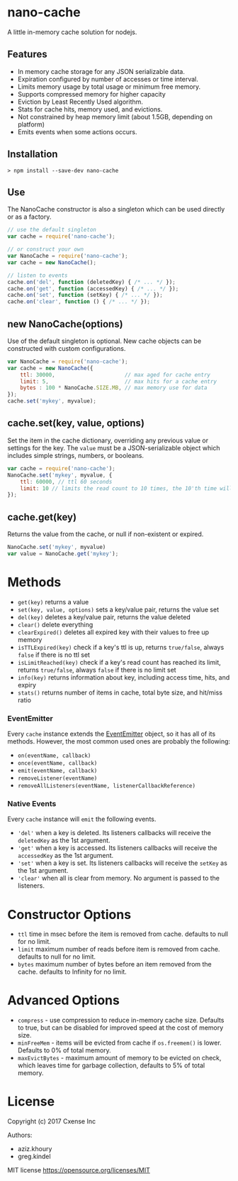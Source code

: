 # nano-cache
A little in-memory cache solution for nodejs.

##  Features
* In memory cache storage for any JSON serializable data.
* Expiration configured  by number of accesses or time interval.
* Limits memory usage by total usage or minimum free memory.
* Supports compressed memory for higher capacity
* Eviction by Least Recently Used algorithm.
* Stats for cache hits, memory used, and evictions.
* Not constrained by heap memory limit (about 1.5GB, depending on platform)
* Emits events when some actions occurs.

##  Installation
```
> npm install --save-dev nano-cache
```

## Use

The NanoCache constructor is also a singleton which can be used directly or as a factory.
```javascript
// use the default singleton
var cache = require('nano-cache');

// or construct your own
var NanoCache = require('nano-cache');
var cache = new NanoCache();

// listen to events
cache.on('del', function (deletedKey) { /* ... */ });
cache.on('get', function (accessedKey) { /* ... */ });
cache.on('set', function (setKey) { /* ... */ });
cache.on('clear', function () { /* ... */ });
```


## new NanoCache(options)
Use of the default singleton is optional. New cache objects can be constructed with custom configurations.
```javascript
var NanoCache = require('nano-cache');
var cache = new NanoCache({
    ttl: 30000,                      // max aged for cache entry
    limit: 5,                        // max hits for a cache entry
    bytes : 100 * NanoCache.SIZE.MB, // max memory use for data
});
cache.set('mykey', myvalue);
```

## cache.set(key, value, options)
Set the item in the cache dictionary, overriding any previous value or settings for the key.
The `value` must be a JSON-serializable object which includes simple strings, numbers, or booleans.
```javascript
var cache = require('nano-cache');
NanoCache.set('mykey', myvalue, {
    ttl: 60000, // ttl 60 seconds
    limit: 10 // limits the read count to 10 times, the 10'th time will expire the cache
});
```

## cache.get(key)
Returns the value from the cache, or null if non-existent or expired.
```javascript
NanoCache.set('mykey', myvalue)
var value = NanoCache.get('mykey');
```


# Methods
* `get(key)` returns a value
* `set(key, value, options)`  sets a key/value pair, returns the value set
* `del(key)` deletes a key/value pair, returns the value deleted
* `clear()` delete everything
* `clearExpired()` deletes all expired key with their values to free up memory
* `isTTLExpired(key)` check if a key's ttl is up, returns `true/false`, always `false` if there is no ttl set
* `isLimitReached(key)` check if a key's read count has reached its limit, returns `true/false`, always `false` if there is no limit set
* `info(key)` returns information about key, including access time, hits, and expiry
* `stats()` returns number of items in cache, total byte size, and hit/miss ratio

### EventEmitter
Every `cache` instance extends the [EventEmitter](https://nodejs.org/api/events.html#events_class_eventemitter) object, so it has all of its methods. However, the most common used ones are probably the following:

* `on(eventName, callback)`
* `once(eventName, callback)`
* `emit(eventName, callback)`
* `removeListener(eventName)`
* `removeAllListeners(eventName, listenerCallbackReference)`

### Native Events
Every `cache` instance will `emit` the following events.

* `'del'` when a key is deleted. Its listeners callbacks will receive the `deletedKey` as the 1st argument.
* `'get'` when a key is accessed. Its listeners callbacks will receive the `accessedKey` as the 1st argument.
* `'set'` when a key is set. Its listeners callbacks will receive the `setKey` as the 1st argument.
* `'clear'` when all is clear from memory. No argument is passed to the listeners.

#  Constructor Options
* `ttl` time in msec before the item is removed from cache. defaults to null for no limit.
* `limit` maximum number of reads before item is removed from cache. defaults to null for no limit.
* `bytes` maximum number of bytes before an item removed from the cache. defaults to Infinity for no limit.


# Advanced Options
* `compress` - use compression to reduce in-memory cache size. Defaults to true, but can be disabled for improved speed at the cost of memory size.
* `minFreeMem` - items will be evicted from cache if `os.freemem()` is lower. Defaults to 0% of total memory.
* `maxEvictBytes`  - maximum amount of memory to be evicted on check, which leaves time for garbage collection, defaults to 5% of total memory.

# License

Copyright (c) 2017 Cxense Inc

Authors:
* aziz.khoury
* greg.kindel

MIT license https://opensource.org/licenses/MIT